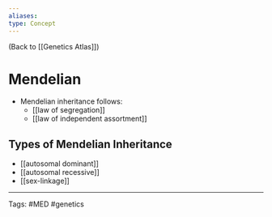 ```yaml
---
aliases: 
type: Concept
---
```


(Back to [[Genetics Atlas]])

# Mendelian

- Mendelian inheritance follows:
	- [[law of segregation]]
	- [[law of independent assortment]]

## Types of Mendelian Inheritance
- [[autosomal dominant]]
- [[autosomal recessive]]
- [[sex-linkage]]

---
Tags: #MED #genetics